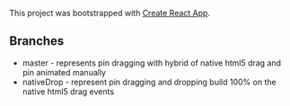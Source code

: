This project was bootstrapped with [Create React App](https://github.com/facebook/create-react-app).

## Branches

* master - represents pin dragging with hybrid of native html5 drag and pin animated manually
* nativeDrop - represent pin dragging and dropping build 100% on the native html5 drag events
